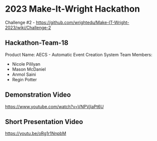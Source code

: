# 2023 Make-It-Wright Hackathon
Challenge #2 - https://github.com/wrightedu/Make-IT-Wright-2023/wiki/Challenge-2

## Hackathon-Team-18
Product Name: AECS - Automatic Event Creation System
Team Members:
- Nicole Pililyan
- Mason McDaniel
- Anmol Saini
- Regin Potter
 
## Demonstration Video
 https://www.youtube.com/watch?v=VNPVjlaPt6U
 
## Short Presentation Video
 https://youtu.be/oRg1r1NnpbM
 
